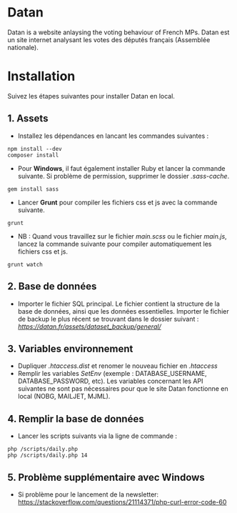 # Datan
Datan is a website anlaysing the voting behaviour of French MPs.
Datan est un site internet analysant les votes des députés français (Assemblée nationale).

# Installation
Suivez les étapes suivantes pour installer Datan en local.

## 1. Assets
* Installez les dépendances en lancant les commandes suivantes :

```
npm install --dev  
composer install  
```
* Pour **Windows**, il faut également installer Ruby et lancer la commande suivante. Si problème de permission, supprimer le dossier *.sass-cache*.

```
gem install sass
```
* Lancer **Grunt** pour compiler les fichiers css et js avec la commande suivante.

```
grunt  
```
* NB : Quand vous travaillez sur le fichier *main.scss* ou le fichier *main.js*, lancez la commande suivante pour compiler automatiquement les fichiers css et js.

```
grunt watch
```

## 2. Base de données
* Importer le fichier SQL principal. Le fichier contient la structure de la base de données, ainsi que les données essentielles. Importer le fichier de backup le plus récent se trouvant dans le dossier suivant : *https://datan.fr/assets/dataset_backup/general/*

## 3. Variables environnement
* Dupliquer *.htaccess.dist* et renomer le nouveau fichier en *.htaccess*  
* Remplir les variables *SetEnv* (exemple : DATABASE_USERNAME, DATABASE_PASSWORD, etc). Les variables concernant les API suivantes ne sont pas nécessaires pour que le site Datan fonctionne en local (NOBG, MAILJET, MJML).

## 4. Remplir la base de données
* Lancer les scripts suivants via la ligne de commande :

```
php /scripts/daily.php  
php /scripts/daily.php 14  
```
## 5. Problème supplémentaire avec Windows
* Si problème pour le lancement de la newsletter: https://stackoverflow.com/questions/21114371/php-curl-error-code-60  
